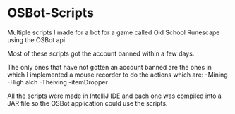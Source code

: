# OSBot-Scripts
Multiple scripts I made for a bot for a game called Old School Runescape using the OSBot api

Most of these scripts got the account banned within a few days. 

The only ones that have not gotten an account banned are the ones in which I implemented a mouse recorder to do the actions which are:
-Mining
-High alch
-Theiving
-itemDropper

All the scripts were made in IntelliJ IDE and each one was compiled into a JAR file so the OSBot application could use the scripts.
